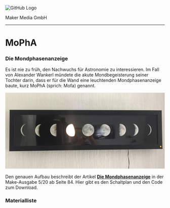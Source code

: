 ![GitHub Logo](http://www.heise.de/make/icons/make_logo.png)

Maker Media GmbH

***

# MoPhA

### Die Mondphasenanzeige

Es ist nie zu früh, den Nachwuchs für Astronomie zu interessieren. Im Fall von Alexander Wankerl mündete die akute Mondbegeisterung seiner Tochter darin, dass er für die Wand eine leuchtenden Mondphasenanzeige baute, kurz MoPhA (sprich: Mofa) genannt.

![Picture](https://github.com/MakeMagazinDE/MoPhA/blob/master/Anzeige.jpg)

Den genauen Aufbau beschreibt der Artikel **[Die Mondphasenanzeige](https://www.heise.de/select/make/2020/2/1587484648302541)** in der Make-Ausgabe 5/20 ab Seite 84. Hier gibt es den Schaltplan und den Code zum Download.

### Materialliste

